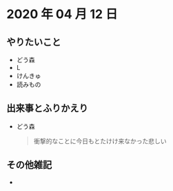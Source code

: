 # 2020 年 04 月 12 日

## やりたいこと

- どう森
- L
- けんきゅ
- 読みもの

## 出来事とふりかえり

- どう森
  > 衝撃的なことに今日もとたけけ来なかった悲しい

## その他雑記

-
